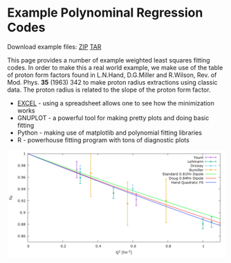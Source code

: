 # Example Polynominal Regression Codes

Download example files:
<a href="https://github.com/JeffersonLab/Example-Fitting-Codes/zipball/master" class="button">ZIP</a>
<a href="https://github.com/JeffersonLab/Example-Fitting-Codes/tarball/master" class="button">TAR</a>

This page provides a number of example weighted least squares fitting codes.    In order to make this a real world example, we make use of the table of proton form factors
found in L.N.Hand, D.G.Miller and R.Wilson, Rev. of Mod. Phys. <b>35</b> (1963) 342 to make proton radius extractions using classic data.   The proton radius is related to the slope of the proton form factor.

* <a href="https://github.com/JeffersonLab/Example-Fitting-Codes/blob/master/EXCEL/README.md">EXCEL</a> - using a spreadsheet allows one to see how the minimization works
* GNUPLOT - a powerful tool for making pretty plots and doing basic fitting
* Python - making use of matplotlib and polynomial fitting libraries
* R - powerhouse fitting program with tons of diagnostic plots

<img src="https://raw.githubusercontent.com/JeffersonLab/Example-Fitting-Codes/master/GNUPLOT/gnuplot-output.png" width="1024">

